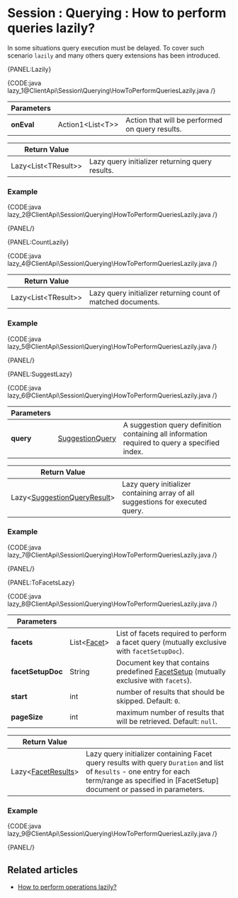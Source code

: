 # Session : Querying : How to perform queries lazily?

In some situations query execution must be delayed. To cover such scenario `lazily` and many others query extensions has been introduced.

{PANEL:Lazily}

{CODE:java lazy_1@ClientApi\Session\Querying\HowToPerformQueriesLazily.java /}

| Parameters | | |
| ------------- | ------------- | ----- |
| **onEval** | Action1&lt;List&lt;T&gt;&gt; | Action that will be performed on query results. |

| Return Value | |
| ------------- | ----- |
| Lazy<List&lt;TResult&gt;> | Lazy query initializer returning query results. |

### Example

{CODE:java lazy_2@ClientApi\Session\Querying\HowToPerformQueriesLazily.java /}

{PANEL/}

{PANEL:CountLazily}

{CODE:java lazy_4@ClientApi\Session\Querying\HowToPerformQueriesLazily.java /}

| Return Value | |
| ------------- | ----- |
| Lazy<List&lt;TResult&gt;> | Lazy query initializer returning count of matched documents. |

### Example

{CODE:java lazy_5@ClientApi\Session\Querying\HowToPerformQueriesLazily.java /}

{PANEL/}

{PANEL:SuggestLazy}

{CODE:java lazy_6@ClientApi\Session\Querying\HowToPerformQueriesLazily.java /}

| Parameters | | |
| ------------- | ------------- | ----- |
| **query** | [SuggestionQuery](../../../glossary/suggestion-query) | A suggestion query definition containing all information required to query a specified index. |

| Return Value | |
| ------------- | ----- |
| Lazy<[SuggestionQueryResult](../../../glossary/suggestion-query-result)> | Lazy query initializer containing array of all suggestions for executed query. |

### Example

{CODE:java lazy_7@ClientApi\Session\Querying\HowToPerformQueriesLazily.java /}

{PANEL/}

{PANEL:ToFacetsLazy}

{CODE:java lazy_8@ClientApi\Session\Querying\HowToPerformQueriesLazily.java /}

| Parameters | | |
| ------------- | ------------- | ----- |
| **facets** | List<[Facet](../../../glossary/facet)> | List of facets required to perform a facet query (mutually exclusive with `facetSetupDoc`). |
| **facetSetupDoc** | String | Document key that contains predefined [FacetSetup](../../../glossary/facet-setup) (mutually exclusive with `facets`). |
| **start** | int | number of results that should be skipped. Default: `0`. |
| **pageSize** | int | maximum number of results that will be retrieved. Default: `null`. |

| Return Value | |
| ------------- | ----- |
| Lazy<[FacetResults](../../../glossary/facet-results)> | Lazy query initializer containing Facet query results with query `Duration` and list of `Results` - one entry for each term/range as specified in [FacetSetup] document or passed in parameters. |

### Example

{CODE:java lazy_9@ClientApi\Session\Querying\HowToPerformQueriesLazily.java /}

{PANEL/}

## Related articles

- [How to perform operations lazily?](../how-to/perform-operations-lazily)